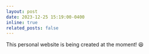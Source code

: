 ```yaml
---
layout: post
date: 2023-12-25 15:19:00-0400
inline: true
related_posts: false
---
```


This personal website is being created at the moment! 😆
